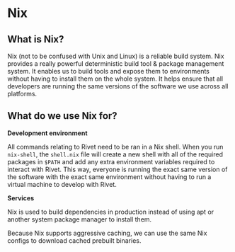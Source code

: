 # Nix

## What is Nix?

Nix (not to be confused with Unix and Linux) is a reliable build system. Nix provides a really powerful
deterministic build tool & package management system. It enables us to build tools and expose them to
environments without having to install them on the whole system. It helps ensure that all developers are
running the same versions of the software we use across all platforms.

## What do we use Nix for?

**Development environment**

All commands relating to Rivet need to be ran in a Nix shell. When you run `nix-shell`, the `shell.nix` file
will create a new shell with all of the required packages in `$PATH` and add any extra environment variables
required to interact with Rivet. This way, everyone is running the exact same version of the software with the
exact same environment without having to run a virtual machine to develop with Rivet.

**Services**

Nix is used to build dependencies in production instead of using apt or another system package manager to
install them.

Because Nix supports aggressive caching, we can use the same Nix configs to download cached prebuilt binaries.
